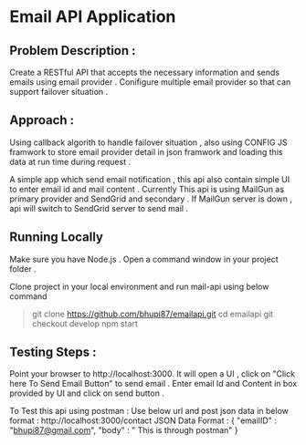 # Email API Application

## Problem Description :

Create a RESTful API that accepts the necessary information and sends emails using email provider . Conifigure multiple email provider
so that can support failover situation .

## Approach :

Using callback algorith to handle failover situation , also using CONFIG JS framwork to store email provider detail in json framwork and loading 
this data at run time during request .

A simple app which send email notification , this api also contain simple UI to enter email id and mail content . Currently This api is using MailGun 
as primary provider and SendGrid and secondary . If MailGun server is down , api will switch to SendGrid server to send mail .

## Running Locally 

Make sure you have Node.js . Open a command window in your project folder .

Clone project in your local environment and run mail-api using below command
>git clone https://github.com/bhupi87/emailapi.git
>cd emailapi
>git checkout develop
>npm start

## Testing Steps :

Point your browser to http://localhost:3000. It will open a UI , click on "Click here To Send Email Button" to send email .
Enter email Id and Content in box provided by UI and click on send button .

To Test this api using postman : Use below url and post json data in below format : http://localhost:3000/contact
JSON Data Format :
{ "emailID" : "bhupi87@gmail.com", "body" : " This is through postman" }
